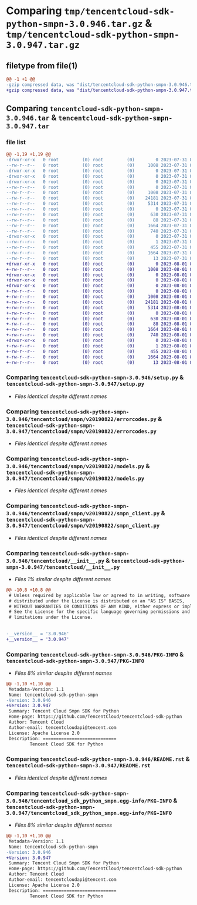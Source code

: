 # Comparing `tmp/tencentcloud-sdk-python-smpn-3.0.946.tar.gz` & `tmp/tencentcloud-sdk-python-smpn-3.0.947.tar.gz`

## filetype from file(1)

```diff
@@ -1 +1 @@
-gzip compressed data, was "dist/tencentcloud-sdk-python-smpn-3.0.946.tar", last modified: Mon Jul 31 00:34:41 2023, max compression
+gzip compressed data, was "dist/tencentcloud-sdk-python-smpn-3.0.947.tar", last modified: Tue Aug  1 00:54:55 2023, max compression
```

## Comparing `tencentcloud-sdk-python-smpn-3.0.946.tar` & `tencentcloud-sdk-python-smpn-3.0.947.tar`

### file list

```diff
@@ -1,19 +1,19 @@
-drwxr-xr-x   0 root         (0) root         (0)        0 2023-07-31 00:34:41.000000 tencentcloud-sdk-python-smpn-3.0.946/
--rw-r--r--   0 root         (0) root         (0)     1008 2023-07-31 00:34:41.000000 tencentcloud-sdk-python-smpn-3.0.946/setup.py
-drwxr-xr-x   0 root         (0) root         (0)        0 2023-07-31 00:34:41.000000 tencentcloud-sdk-python-smpn-3.0.946/tencentcloud/
-drwxr-xr-x   0 root         (0) root         (0)        0 2023-07-31 00:34:41.000000 tencentcloud-sdk-python-smpn-3.0.946/tencentcloud/smpn/
-drwxr-xr-x   0 root         (0) root         (0)        0 2023-07-31 00:34:41.000000 tencentcloud-sdk-python-smpn-3.0.946/tencentcloud/smpn/v20190822/
--rw-r--r--   0 root         (0) root         (0)        0 2023-07-31 00:34:41.000000 tencentcloud-sdk-python-smpn-3.0.946/tencentcloud/smpn/v20190822/__init__.py
--rw-r--r--   0 root         (0) root         (0)     1008 2023-07-31 00:34:41.000000 tencentcloud-sdk-python-smpn-3.0.946/tencentcloud/smpn/v20190822/errorcodes.py
--rw-r--r--   0 root         (0) root         (0)    24181 2023-07-31 00:34:41.000000 tencentcloud-sdk-python-smpn-3.0.946/tencentcloud/smpn/v20190822/models.py
--rw-r--r--   0 root         (0) root         (0)     5314 2023-07-31 00:34:41.000000 tencentcloud-sdk-python-smpn-3.0.946/tencentcloud/smpn/v20190822/smpn_client.py
--rw-r--r--   0 root         (0) root         (0)        0 2023-07-31 00:34:41.000000 tencentcloud-sdk-python-smpn-3.0.946/tencentcloud/smpn/__init__.py
--rw-r--r--   0 root         (0) root         (0)      630 2023-07-31 00:34:41.000000 tencentcloud-sdk-python-smpn-3.0.946/tencentcloud/__init__.py
--rw-r--r--   0 root         (0) root         (0)       88 2023-07-31 00:34:41.000000 tencentcloud-sdk-python-smpn-3.0.946/setup.cfg
--rw-r--r--   0 root         (0) root         (0)     1664 2023-07-31 00:34:41.000000 tencentcloud-sdk-python-smpn-3.0.946/PKG-INFO
--rw-r--r--   0 root         (0) root         (0)      740 2023-07-31 00:34:41.000000 tencentcloud-sdk-python-smpn-3.0.946/README.rst
-drwxr-xr-x   0 root         (0) root         (0)        0 2023-07-31 00:34:41.000000 tencentcloud-sdk-python-smpn-3.0.946/tencentcloud_sdk_python_smpn.egg-info/
--rw-r--r--   0 root         (0) root         (0)        1 2023-07-31 00:34:41.000000 tencentcloud-sdk-python-smpn-3.0.946/tencentcloud_sdk_python_smpn.egg-info/dependency_links.txt
--rw-r--r--   0 root         (0) root         (0)      455 2023-07-31 00:34:41.000000 tencentcloud-sdk-python-smpn-3.0.946/tencentcloud_sdk_python_smpn.egg-info/SOURCES.txt
--rw-r--r--   0 root         (0) root         (0)     1664 2023-07-31 00:34:41.000000 tencentcloud-sdk-python-smpn-3.0.946/tencentcloud_sdk_python_smpn.egg-info/PKG-INFO
--rw-r--r--   0 root         (0) root         (0)       13 2023-07-31 00:34:41.000000 tencentcloud-sdk-python-smpn-3.0.946/tencentcloud_sdk_python_smpn.egg-info/top_level.txt
+drwxr-xr-x   0 root         (0) root         (0)        0 2023-08-01 00:54:55.000000 tencentcloud-sdk-python-smpn-3.0.947/
+-rw-r--r--   0 root         (0) root         (0)     1008 2023-08-01 00:54:55.000000 tencentcloud-sdk-python-smpn-3.0.947/setup.py
+drwxr-xr-x   0 root         (0) root         (0)        0 2023-08-01 00:54:55.000000 tencentcloud-sdk-python-smpn-3.0.947/tencentcloud/
+drwxr-xr-x   0 root         (0) root         (0)        0 2023-08-01 00:54:55.000000 tencentcloud-sdk-python-smpn-3.0.947/tencentcloud/smpn/
+drwxr-xr-x   0 root         (0) root         (0)        0 2023-08-01 00:54:55.000000 tencentcloud-sdk-python-smpn-3.0.947/tencentcloud/smpn/v20190822/
+-rw-r--r--   0 root         (0) root         (0)        0 2023-08-01 00:54:55.000000 tencentcloud-sdk-python-smpn-3.0.947/tencentcloud/smpn/v20190822/__init__.py
+-rw-r--r--   0 root         (0) root         (0)     1008 2023-08-01 00:54:55.000000 tencentcloud-sdk-python-smpn-3.0.947/tencentcloud/smpn/v20190822/errorcodes.py
+-rw-r--r--   0 root         (0) root         (0)    24181 2023-08-01 00:54:55.000000 tencentcloud-sdk-python-smpn-3.0.947/tencentcloud/smpn/v20190822/models.py
+-rw-r--r--   0 root         (0) root         (0)     5314 2023-08-01 00:54:55.000000 tencentcloud-sdk-python-smpn-3.0.947/tencentcloud/smpn/v20190822/smpn_client.py
+-rw-r--r--   0 root         (0) root         (0)        0 2023-08-01 00:54:55.000000 tencentcloud-sdk-python-smpn-3.0.947/tencentcloud/smpn/__init__.py
+-rw-r--r--   0 root         (0) root         (0)      630 2023-08-01 00:54:55.000000 tencentcloud-sdk-python-smpn-3.0.947/tencentcloud/__init__.py
+-rw-r--r--   0 root         (0) root         (0)       88 2023-08-01 00:54:55.000000 tencentcloud-sdk-python-smpn-3.0.947/setup.cfg
+-rw-r--r--   0 root         (0) root         (0)     1664 2023-08-01 00:54:55.000000 tencentcloud-sdk-python-smpn-3.0.947/PKG-INFO
+-rw-r--r--   0 root         (0) root         (0)      740 2023-08-01 00:54:55.000000 tencentcloud-sdk-python-smpn-3.0.947/README.rst
+drwxr-xr-x   0 root         (0) root         (0)        0 2023-08-01 00:54:55.000000 tencentcloud-sdk-python-smpn-3.0.947/tencentcloud_sdk_python_smpn.egg-info/
+-rw-r--r--   0 root         (0) root         (0)        1 2023-08-01 00:54:55.000000 tencentcloud-sdk-python-smpn-3.0.947/tencentcloud_sdk_python_smpn.egg-info/dependency_links.txt
+-rw-r--r--   0 root         (0) root         (0)      455 2023-08-01 00:54:55.000000 tencentcloud-sdk-python-smpn-3.0.947/tencentcloud_sdk_python_smpn.egg-info/SOURCES.txt
+-rw-r--r--   0 root         (0) root         (0)     1664 2023-08-01 00:54:55.000000 tencentcloud-sdk-python-smpn-3.0.947/tencentcloud_sdk_python_smpn.egg-info/PKG-INFO
+-rw-r--r--   0 root         (0) root         (0)       13 2023-08-01 00:54:55.000000 tencentcloud-sdk-python-smpn-3.0.947/tencentcloud_sdk_python_smpn.egg-info/top_level.txt
```

### Comparing `tencentcloud-sdk-python-smpn-3.0.946/setup.py` & `tencentcloud-sdk-python-smpn-3.0.947/setup.py`

 * *Files identical despite different names*

### Comparing `tencentcloud-sdk-python-smpn-3.0.946/tencentcloud/smpn/v20190822/errorcodes.py` & `tencentcloud-sdk-python-smpn-3.0.947/tencentcloud/smpn/v20190822/errorcodes.py`

 * *Files identical despite different names*

### Comparing `tencentcloud-sdk-python-smpn-3.0.946/tencentcloud/smpn/v20190822/models.py` & `tencentcloud-sdk-python-smpn-3.0.947/tencentcloud/smpn/v20190822/models.py`

 * *Files identical despite different names*

### Comparing `tencentcloud-sdk-python-smpn-3.0.946/tencentcloud/smpn/v20190822/smpn_client.py` & `tencentcloud-sdk-python-smpn-3.0.947/tencentcloud/smpn/v20190822/smpn_client.py`

 * *Files identical despite different names*

### Comparing `tencentcloud-sdk-python-smpn-3.0.946/tencentcloud/__init__.py` & `tencentcloud-sdk-python-smpn-3.0.947/tencentcloud/__init__.py`

 * *Files 1% similar despite different names*

```diff
@@ -10,8 +10,8 @@
 # Unless required by applicable law or agreed to in writing, software
 # distributed under the License is distributed on an "AS IS" BASIS,
 # WITHOUT WARRANTIES OR CONDITIONS OF ANY KIND, either express or implied.
 # See the License for the specific language governing permissions and
 # limitations under the License.
 
 
-__version__ = '3.0.946'
+__version__ = '3.0.947'
```

### Comparing `tencentcloud-sdk-python-smpn-3.0.946/PKG-INFO` & `tencentcloud-sdk-python-smpn-3.0.947/PKG-INFO`

 * *Files 8% similar despite different names*

```diff
@@ -1,10 +1,10 @@
 Metadata-Version: 1.1
 Name: tencentcloud-sdk-python-smpn
-Version: 3.0.946
+Version: 3.0.947
 Summary: Tencent Cloud Smpn SDK for Python
 Home-page: https://github.com/TencentCloud/tencentcloud-sdk-python
 Author: Tencent Cloud
 Author-email: tencentcloudapi@tencent.com
 License: Apache License 2.0
 Description: ============================
         Tencent Cloud SDK for Python
```

### Comparing `tencentcloud-sdk-python-smpn-3.0.946/README.rst` & `tencentcloud-sdk-python-smpn-3.0.947/README.rst`

 * *Files identical despite different names*

### Comparing `tencentcloud-sdk-python-smpn-3.0.946/tencentcloud_sdk_python_smpn.egg-info/PKG-INFO` & `tencentcloud-sdk-python-smpn-3.0.947/tencentcloud_sdk_python_smpn.egg-info/PKG-INFO`

 * *Files 8% similar despite different names*

```diff
@@ -1,10 +1,10 @@
 Metadata-Version: 1.1
 Name: tencentcloud-sdk-python-smpn
-Version: 3.0.946
+Version: 3.0.947
 Summary: Tencent Cloud Smpn SDK for Python
 Home-page: https://github.com/TencentCloud/tencentcloud-sdk-python
 Author: Tencent Cloud
 Author-email: tencentcloudapi@tencent.com
 License: Apache License 2.0
 Description: ============================
         Tencent Cloud SDK for Python
```

